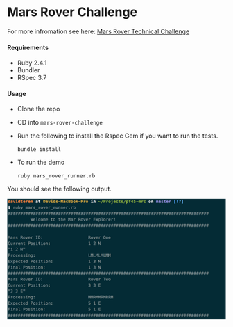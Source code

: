 
# Mars Rover Challenge  

For more infromation see here: [Mars Rover Technical Challenge](https://goo.gl/4YAyNG)
  
#### Requirements  
  
- Ruby 2.4.1  
- Bundler  
- RSpec 3.7  
  
  
 #### Usage   
   
- Clone the repo  
 - CD into `mars-rover-challenge`   
- Run the following to install the Rspec Gem if you want to run the tests.  
   
   
      bundle install 

- To run the demo   
   
   
      ruby mars_rover_runner.rb      
   
 You should see the following output.    
     
   ![demo](/images/example1.png)
